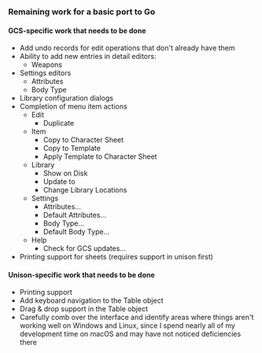 ### Remaining work for a basic port to Go

#### GCS-specific work that needs to be done

- Add undo records for edit operations that don't already have them
- Ability to add new entries in detail editors:
  - Weapons
- Settings editors
  - Attributes
  - Body Type
- Library configuration dialogs
- Completion of menu item actions
  - Edit
    - Duplicate
  - Item
    - Copy to Character Sheet
    - Copy to Template
    - Apply Template to Character Sheet
  - Library
    - Show <library> on Disk
    - Update <library> to <version>
    - Change Library Locations
  - Settings
    - Attributes...
    - Default Attributes...
    - Body Type...
    - Default Body Type...
  - Help
    - Check for GCS updates...
- Printing support for sheets (requires support in unison first)

#### Unison-specific work that needs to be done

- Printing support
- Add keyboard navigation to the Table object
- Drag & drop support in the Table object
- Carefully comb over the interface and identify areas where things aren't working well on Windows and Linux, since I
  spend nearly all of my development time on macOS and may have not noticed deficiencies there
